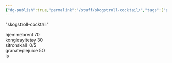 ```yaml
---
{"dg-publish":true,"permalink":"/stuff/skogstroll-cocktail/","tags":["public"],"noteIcon":"1","created":"2024-08-14T10:56:06.173+02:00","updated":"2024-08-14T12:34:52.332+02:00"}
---
```



"skogstroll-cocktail"  

hjemmebrent 70  
konglesyltetøy 30  
sitronskall  0/5  
granateplejuice 50  
is


